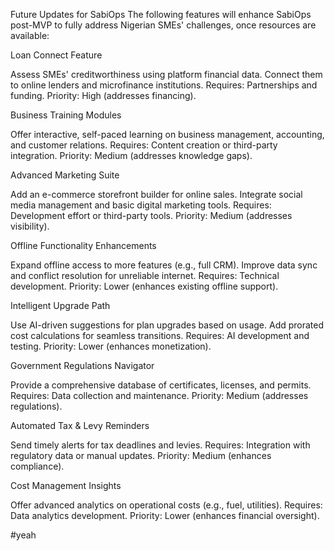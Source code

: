 Future Updates for SabiOps
The following features will enhance SabiOps post-MVP to fully address Nigerian SMEs' challenges, once resources are available:

Loan Connect Feature

Assess SMEs' creditworthiness using platform financial data.
Connect them to online lenders and microfinance institutions.
Requires: Partnerships and funding.
Priority: High (addresses financing).


Business Training Modules

Offer interactive, self-paced learning on business management, accounting, and customer relations.
Requires: Content creation or third-party integration.
Priority: Medium (addresses knowledge gaps).


Advanced Marketing Suite

Add an e-commerce storefront builder for online sales.
Integrate social media management and basic digital marketing tools.
Requires: Development effort or third-party tools.
Priority: Medium (addresses visibility).


Offline Functionality Enhancements

Expand offline access to more features (e.g., full CRM).
Improve data sync and conflict resolution for unreliable internet.
Requires: Technical development.
Priority: Lower (enhances existing offline support).


Intelligent Upgrade Path

Use AI-driven suggestions for plan upgrades based on usage.
Add prorated cost calculations for seamless transitions.
Requires: AI development and testing.
Priority: Lower (enhances monetization).


Government Regulations Navigator

Provide a comprehensive database of certificates, licenses, and permits.
Requires: Data collection and maintenance.
Priority: Medium (addresses regulations).


Automated Tax & Levy Reminders

Send timely alerts for tax deadlines and levies.
Requires: Integration with regulatory data or manual updates.
Priority: Medium (enhances compliance).


Cost Management Insights

Offer advanced analytics on operational costs (e.g., fuel, utilities).
Requires: Data analytics development.
Priority: Lower (enhances financial oversight).


#yeah